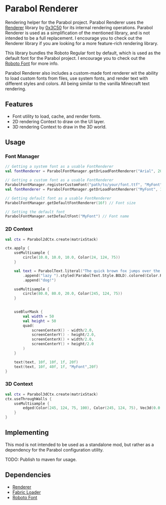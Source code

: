 # Parabol Renderer
Rendering helper for the Parabol project.
Parabol Renderer uses the [Renderer](https://github.com/0x3C50/Renderer) library by [0x3C50](https://github.com/0x3C50)
for its internal rendering operations.
Parabol Renderer is used as a simplification of the mentioned library, and is not intended to be a full replacement.
I encourage you to check out the Renderer library if you are looking for a more feature-rich rendering library.

This library bundles the Roboto Regular font by default, which is used as the default font for the Parabol project.
I encourage you to check out the [Roboto Font](https://fonts.google.com/specimen/Roboto) for more info.

Parabol Renderer also includes a custom-made font renderer wit the ability to load custom fonts from files,
use system fonts, and render text with different styles and colors. All being similar to the vanilla Minecraft text rendering.

## Features
- Font utility to load, cache, and render fonts.
- 2D rendering Context to draw on the UI layer.
- 3D rendering Context to draw in the 3D world.

## Usage
### Font Manager
```kotlin
// Getting a system font as a usable FontRenderer
val fontRenderer = ParabolFontManager.getOrLoadFontRenderer("Arial", 20f) // Font name, font size

// Getting a custom font as a usable FontRenderer
ParabolFontManager.registerCustomFont("path/to/your/font.ttf", "MyFont")
val fontRenderer = ParabolFontManager.getOrLoadFontRenderer("MyFont", 16f) // Font name, font size

// Getting default font as a usable FontRenderer
ParabolFontManager.getDefaultFontRenderer(16f) // Font size

// Setting the default font
ParabolFontManager.setDefaultFont("MyFont") // Font name
```
### 2D Context
```kotlin
val ctx = Parabol2dCtx.create(matrixStack)

ctx.apply {
    useMultisample {
        circle(10.0, 10.0, 10.0, Color(24, 124, 75))
    }

    val text = ParabolText.literal("The quick brown fox jumps over the ")
        .append("lazy ").styled(ParabolText.Style.BOLD).colored(Color.RED)
        .append("dog!")

    useMultisample {
        circle(80.0, 80.0, 20.0, Color(245, 124, 75))
    }
    

    useBlurMask {
        val width = 50
        val height = 50
        quad(
            screenCenterX() - width/2.0,
            screenCenterY() - height/2.0,
            screenCenterX() + width/2.0,
            screenCenterY() + height/2.0
        )
    }

    text(text, 10f, 10f, 1f, 20f)
    text(text, 10f, 40f, 1f, "MyFont",20f)
}
```

### 3D Context
```kotlin
val ctx = Parabol3dCtx.create(matrixStack)
ctx.useThroughWalls {
    useMultisample {
        edged(Color(245, 124, 75, 100), Color(245, 124, 75), Vec3d(0.0, 0.0, 0.0), Vec3d(1.0, 1.0, 1.0))
    }
}
```

## Implementing
This mod is not intended to be used as a standalone mod, but rather as a dependency for the Parabol configuration utility.

TODO: Publish to maven for usage.

## Dependencies
- [Renderer](https://github.com/0x3C50/Renderer)
- [Fabric Loader](https://fabricmc.net/)
- [Roboto Font](https://fonts.google.com/specimen/Roboto)